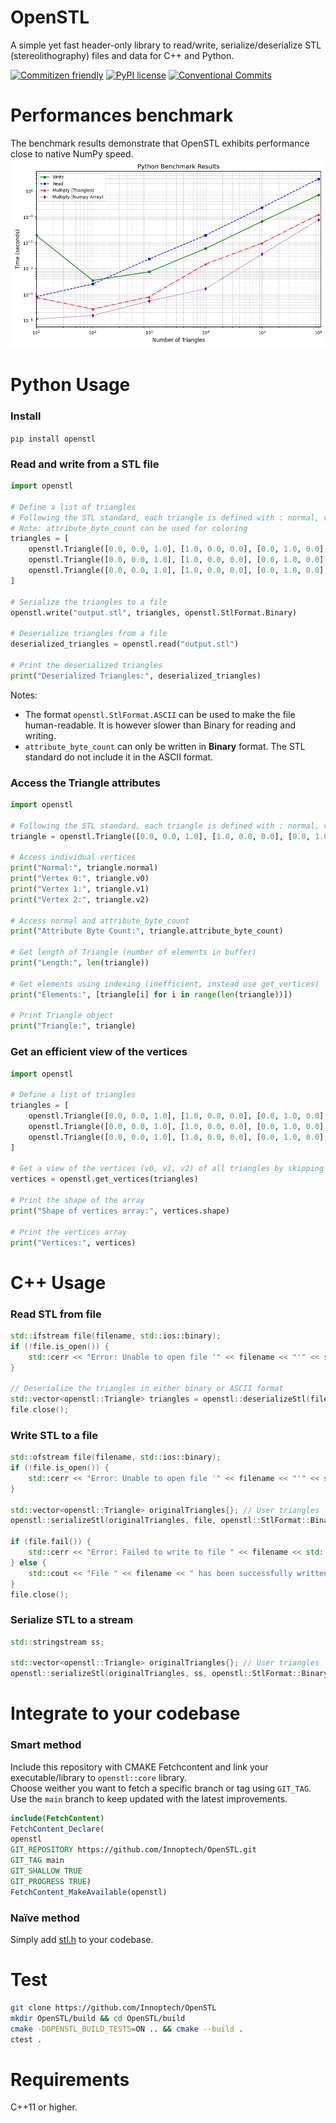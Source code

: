 # OpenSTL
A simple yet fast header-only library to read/write, serialize/deserialize STL (stereolithography) files and data for C++ and Python.

[![Commitizen friendly](https://img.shields.io/badge/commitizen-friendly-brightgreen.svg)](http://commitizen.github.io/cz-cli/)
[![PyPI license](https://img.shields.io/pypi/l/ansicolortags.svg)](LICENSE)
[![Conventional Commits](https://img.shields.io/badge/Conventional%20Commits-1.0.0-yellow.svg?style=flat-square)](https://conventionalcommits.org)

# Performances benchmark
The benchmark results demonstrate that OpenSTL exhibits performance close to native NumPy speed.
![Benchmark Results](benchmark/benchmark.png)

# Python Usage
### Install
`pip install openstl`

### Read and write from a STL file
```python
import openstl

# Define a list of triangles
# Following the STL standard, each triangle is defined with : normal, v0, v1, v2, attribute_byte_count
# Note: attribute_byte_count can be used for coloring
triangles = [
    openstl.Triangle([0.0, 0.0, 1.0], [1.0, 0.0, 0.0], [0.0, 1.0, 0.0], [0.0, 0.0, 0.0], 3),
    openstl.Triangle([0.0, 0.0, 1.0], [1.0, 0.0, 0.0], [0.0, 1.0, 0.0], [0.0, 0.0, 0.0], 3),
    openstl.Triangle([0.0, 0.0, 1.0], [1.0, 0.0, 0.0], [0.0, 1.0, 0.0], [0.0, 0.0, 0.0], 3)
]

# Serialize the triangles to a file
openstl.write("output.stl", triangles, openstl.StlFormat.Binary)

# Deserialize triangles from a file
deserialized_triangles = openstl.read("output.stl")

# Print the deserialized triangles
print("Deserialized Triangles:", deserialized_triangles)
```

Notes:
- The format `openstl.StlFormat.ASCII` can be used to make the file human-readable. 
It is however slower than Binary for reading and writing.
- `attribute_byte_count` can only be written in **Binary** format. 
The STL standard do not include it in the ASCII format.

### Access the Triangle attributes
```python
import openstl

# Following the STL standard, each triangle is defined with : normal, v0, v1, v2, attribute_byte_count
triangle = openstl.Triangle([0.0, 0.0, 1.0], [1.0, 0.0, 0.0], [0.0, 1.0, 0.0], [0.0, 0.0, 0.0], 3)

# Access individual vertices
print("Normal:", triangle.normal)
print("Vertex 0:", triangle.v0)
print("Vertex 1:", triangle.v1)
print("Vertex 2:", triangle.v2)

# Access normal and attribute_byte_count
print("Attribute Byte Count:", triangle.attribute_byte_count)

# Get length of Triangle (number of elements in buffer)
print("Length:", len(triangle))

# Get elements using indexing (inefficient, instead use get_vertices)
print("Elements:", [triangle[i] for i in range(len(triangle))])

# Print Triangle object
print("Triangle:", triangle)
```

### Get an efficient view of the vertices
```python
import openstl

# Define a list of triangles
triangles = [
    openstl.Triangle([0.0, 0.0, 1.0], [1.0, 0.0, 0.0], [0.0, 1.0, 0.0], [0.0, 0.0, 0.0], 3),
    openstl.Triangle([0.0, 0.0, 1.0], [1.0, 0.0, 0.0], [0.0, 1.0, 0.0], [0.0, 0.0, 0.0], 3),
    openstl.Triangle([0.0, 0.0, 1.0], [1.0, 0.0, 0.0], [0.0, 1.0, 0.0], [0.0, 0.0, 0.0], 3)
]

# Get a view of the vertices (v0, v1, v2) of all triangles by skipping normals and attribute_byte_count
vertices = openstl.get_vertices(triangles)

# Print the shape of the array
print("Shape of vertices array:", vertices.shape)

# Print the vertices array
print("Vertices:", vertices)
```

# C++ Usage
### Read STL from file
```c++
std::ifstream file(filename, std::ios::binary);
if (!file.is_open()) {
    std::cerr << "Error: Unable to open file '" << filename << "'" << std::endl;
}

// Deserialize the triangles in either binary or ASCII format
std::vector<openstl::Triangle> triangles = openstl::deserializeStl(file);
file.close();
```

### Write STL to a file
```c++
std::ofstream file(filename, std::ios::binary);
if (!file.is_open()) {
    std::cerr << "Error: Unable to open file '" << filename << "'" << std::endl;
}

std::vector<openstl::Triangle> originalTriangles{}; // User triangles
openstl::serializeStl(originalTriangles, file, openstl::StlFormat::Binary); // Or StlFormat::ASCII

if (file.fail()) {
    std::cerr << "Error: Failed to write to file " << filename << std::endl;
} else {
    std::cout << "File " << filename << " has been successfully written." << std::endl;
}
file.close();
```

### Serialize STL to a stream
```c++
std::stringstream ss;

std::vector<openstl::Triangle> originalTriangles{}; // User triangles
openstl::serializeStl(originalTriangles, ss, openstl::StlFormat::Binary); // Or StlFormat::ASCII
```

# Integrate to your codebase
### Smart method
Include this repository with CMAKE Fetchcontent and link your executable/library to `openstl::core` library.   
Choose weither you want to fetch a specific branch or tag using `GIT_TAG`. Use the `main` branch to keep updated with the latest improvements.
```cmake
include(FetchContent)
FetchContent_Declare(
openstl
GIT_REPOSITORY https://github.com/Innoptech/OpenSTL.git
GIT_TAG main
GIT_SHALLOW TRUE
GIT_PROGRESS TRUE)
FetchContent_MakeAvailable(openstl)
```
### Naïve method
Simply add [stl.h](modules/core/include/openstl/core/stl.h) to your codebase.

# Test
```bash
git clone https://github.com/Innoptech/OpenSTL
mkdir OpenSTL/build && cd OpenSTL/build
cmake -DOPENSTL_BUILD_TESTS=ON .. && cmake --build .
ctest .
```

# Requirements
C++11 or higher.
